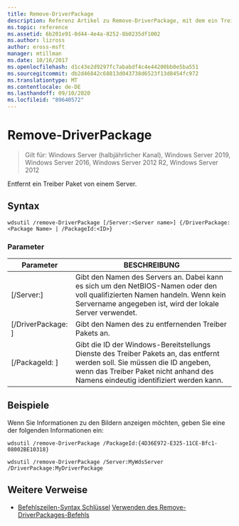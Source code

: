 ```yaml
---
title: Remove-DriverPackage
description: Referenz Artikel zu Remove-DriverPackage, mit dem ein Treiber Paket von einem Server entfernt wird.
ms.topic: reference
ms.assetid: 6b201e91-0d44-4e4a-8252-8b0235df1002
ms.author: lizross
author: eross-msft
manager: mtillman
ms.date: 10/16/2017
ms.openlocfilehash: d1c43e2d9297fc7ababdf4c4e44200bb0e5ba551
ms.sourcegitcommit: db2d46842c68813d043738d6523f13d8454fc972
ms.translationtype: MT
ms.contentlocale: de-DE
ms.lasthandoff: 09/10/2020
ms.locfileid: "89640572"
---
```

# <a name="remove-driverpackage"></a>Remove-DriverPackage

> Gilt für: Windows Server (halbjährlicher Kanal), Windows Server 2019, Windows Server 2016, Windows Server 2012 R2, Windows Server 2012

Entfernt ein Treiber Paket von einem Server.

## <a name="syntax"></a>Syntax
```
wdsutil /remove-DriverPackage [/Server:<Server name>] {/DriverPackage:<Package Name> | /PackageId:<ID>}
```
### <a name="parameters"></a>Parameter

|        Parameter        |                                                                            BESCHREIBUNG                                                                             |
|-------------------------|--------------------------------------------------------------------------------------------------------------------------------------------------------------------|
| [/Server:<Server name>] |              Gibt den Namen des Servers an. Dabei kann es sich um den NetBIOS-Namen oder den voll qualifizierten Namen handeln. Wenn kein Servername angegeben ist, wird der lokale Server verwendet.              |
| [/DriverPackage: <Name> ] |                                                        Gibt den Namen des zu entfernenden Treiber Pakets an.                                                         |
|    [/PackageId: <ID> ]    | Gibt die ID der Windows-Bereitstellungs Dienste des Treiber Pakets an, das entfernt werden soll. Sie müssen die ID angeben, wenn das Treiber Paket nicht anhand des Namens eindeutig identifiziert werden kann. |

## <a name="examples"></a>Beispiele
Wenn Sie Informationen zu den Bildern anzeigen möchten, geben Sie eine der folgenden Informationen ein:
```
wdsutil /remove-DriverPackage /PackageId:{4D36E972-E325-11CE-Bfc1-08002BE10318}
```
```
wdsutil /remove-DriverPackage /Server:MyWdsServer /DriverPackage:MyDriverPackage
```
## <a name="additional-references"></a>Weitere Verweise
- [Befehlszeilen-Syntax Schlüssel](command-line-syntax-key.md) 
 [Verwenden des Remove-DriverPackages-Befehls](using-the-remove-driverpackages-command.md)
